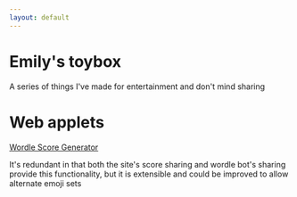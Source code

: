 ```yaml
---
layout: default
---
```


# Emily's toybox
A series of things I've made for entertainment and don't mind sharing

# Web applets
[Wordle Score Generator](wordle_score)

It's redundant in that both the site's score sharing and wordle bot's sharing provide this functionality, but it is extensible and could be improved to allow alternate emoji sets
